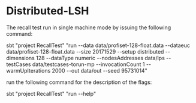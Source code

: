 # Distributed-LSH

The recall test run in single machine mode by issuing the following command:

sbt "project RecallTest" "run --data data/profiset-128-float.data --dataeuc data/profiset-128-float.data --size 20171529 --setup distributed --dimensions 128 --dataType numeric --nodesAddresses data/ips --testCases data/testcases-torun-mp --invocationCount 1 --warmUpIterations 2000 --out data/out --seed 95731014"

run the following command for the description of the flags:

sbt "project RecallTest" "run --help"

